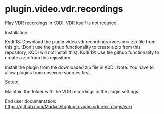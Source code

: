 # plugin.video.vdr.recordings
Play VDR recordings in KODI. VDR itself is not required.

Installation:

Kodi 18: Download the plugin.video.vdr.recordings.\<version\>.zip file from this git. (Don't use the github functionality to create a zip from this repository, KODI will not install this).
Kodi 19: Use the github functionality to create a zip from this repository
  
Install the plugin from the downloaded zip file in KODI. Note: You have to allow plugins from unsecure sources first.

Setup:

Maintain the folder with the VDR recordings in the plugin settings

End user documantation: https://github.com/MarkusEh/plugin.video.vdr.recordings/wiki
